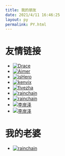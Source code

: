 ```yaml
---
title: 我的朋友
date: 2021/4/11 16:46:25
layout: py
permalink: PY.html
---
```










# 友情链接

- [![Drace](https://cdn.jsdelivr.net/gh/dreace/dreace.github.io@master/images/avatar.png)](https://blog.dreace.top/ "Dreace")
- [![Aimer](https://avatars.githubusercontent.com/u/51701792?v=4)](https://aimerneige.com/ "AimerNeignのBlog")
- [![isHero](https://avatars3.githubusercontent.com/u/29891793?s=460&v=4)](http://ishero.net/ "鸢尾花开")
- [![kenvix](https://gravatar.loli.net/avatar/11804ec6b3178d7f4ada6177d224de2d?s=112&d=mm)](https://kenvix.com/ "Kenvix")
- [![fivezha](https://blog.fivezha.cn/img/avatar.png)](https://blog.fivezha.cn/ "扎哥")
- [![rainchain](https://gravatar.loli.net/avatar/f7e8af6d341b76ad3de6757a8f86f2b4?d=mp&v=1.3.10)](https://rainchan.win/link/ "RainChan")
- [![rainchain](https://gravatar.loli.net/avatar/d365f26fa25553d5b03b60ab10f35602)](https://gaein.cn "Gaein nidb")
- [![李岸泽](https://i.loli.net/2021/08/16/YnwRNkOLftTreiP.png)](https://laz-0825.github.io/ "小心LAZ")
- [![李岸泽](https://water-boiled-fish.github.io/images/user.png)](https://water-boiled-fish.github.io/ "花花")

# 我的老婆

- [![rainchain](https://i.loli.net/2021/04/12/n53UNmLQXBZPY4I.jpg)](https://space.bilibili.com/36081646 "洛天依")

  
  
  